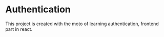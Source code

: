 # Authentication

This project is created with the moto of learning authentication, frontend part in react.

